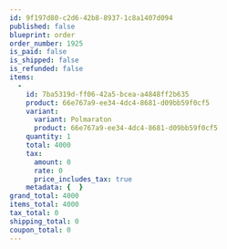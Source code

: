 ```yaml
---
id: 9f197d80-c2d6-42b8-8937-1c8a1407d094
published: false
blueprint: order
order_number: 1925
is_paid: false
is_shipped: false
is_refunded: false
items:
  -
    id: 7ba5319d-ff06-42a5-bcea-a4848ff2b635
    product: 66e767a9-ee34-4dc4-8681-d09bb59f0cf5
    variant:
      variant: Polmaraton
      product: 66e767a9-ee34-4dc4-8681-d09bb59f0cf5
    quantity: 1
    total: 4000
    tax:
      amount: 0
      rate: 0
      price_includes_tax: true
    metadata: {  }
grand_total: 4000
items_total: 4000
tax_total: 0
shipping_total: 0
coupon_total: 0
---
```

